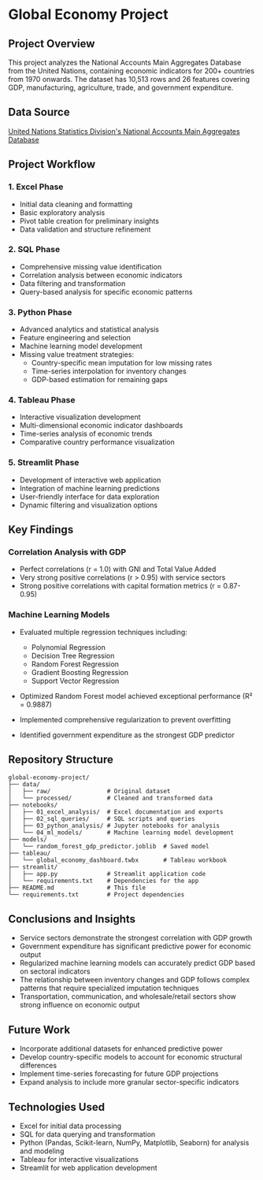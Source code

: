 # Global Economy Project

## Project Overview
This project analyzes the National Accounts Main Aggregates Database from the United Nations, containing economic indicators for 200+ countries from 1970 onwards. The dataset has 10,513 rows and 26 features covering GDP, manufacturing, agriculture, trade, and government expenditure.

## Data Source
[United Nations Statistics Division's National Accounts Main Aggregates Database](https://www.kaggle.com/datasets/prasad22/global-economy-indicators)

## Project Workflow

### 1. Excel Phase
- Initial data cleaning and formatting
- Basic exploratory analysis
- Pivot table creation for preliminary insights
- Data validation and structure refinement

### 2. SQL Phase
- Comprehensive missing value identification
- Correlation analysis between economic indicators
- Data filtering and transformation
- Query-based analysis for specific economic patterns

### 3. Python Phase
- Advanced analytics and statistical analysis
- Feature engineering and selection
- Machine learning model development
- Missing value treatment strategies:
  - Country-specific mean imputation for low missing rates
  - Time-series interpolation for inventory changes
  - GDP-based estimation for remaining gaps

### 4. Tableau Phase
- Interactive visualization development
- Multi-dimensional economic indicator dashboards
- Time-series analysis of economic trends
- Comparative country performance visualization

### 5. Streamlit Phase
- Development of interactive web application
- Integration of machine learning predictions
- User-friendly interface for data exploration
- Dynamic filtering and visualization options

## Key Findings

### Correlation Analysis with GDP
- Perfect correlations (r = 1.0) with GNI and Total Value Added
- Very strong positive correlations (r > 0.95) with service sectors
- Strong positive correlations with capital formation metrics (r = 0.87-0.95)

### Machine Learning Models
- Evaluated multiple regression techniques including:
  - Polynomial Regression
  - Decision Tree Regression
  - Random Forest Regression
  - Gradient Boosting Regression
  - Support Vector Regression

- Optimized Random Forest model achieved exceptional performance (R² = 0.9887)
- Implemented comprehensive regularization to prevent overfitting
- Identified government expenditure as the strongest GDP predictor

## Repository Structure
```
global-economy-project/
├── data/
│   ├── raw/                # Original dataset
│   └── processed/          # Cleaned and transformed data
├── notebooks/
│   ├── 01_excel_analysis/  # Excel documentation and exports
│   ├── 02_sql_queries/     # SQL scripts and queries
│   ├── 03_python_analysis/ # Jupyter notebooks for analysis
│   └── 04_ml_models/       # Machine learning model development
├── models/
│   └── random_forest_gdp_predictor.joblib  # Saved model
├── tableau/
│   └── global_economy_dashboard.twbx       # Tableau workbook
├── streamlit/
│   ├── app.py              # Streamlit application code
│   └── requirements.txt    # Dependencies for the app
├── README.md               # This file
└── requirements.txt        # Project dependencies
```

## Conclusions and Insights
- Service sectors demonstrate the strongest correlation with GDP growth
- Government expenditure has significant predictive power for economic output
- Regularized machine learning models can accurately predict GDP based on sectoral indicators
- The relationship between inventory changes and GDP follows complex patterns that require specialized imputation techniques
- Transportation, communication, and wholesale/retail sectors show strong influence on economic output

## Future Work
- Incorporate additional datasets for enhanced predictive power
- Develop country-specific models to account for economic structural differences
- Implement time-series forecasting for future GDP projections
- Expand analysis to include more granular sector-specific indicators

## Technologies Used
- Excel for initial data processing
- SQL for data querying and transformation
- Python (Pandas, Scikit-learn, NumPy, Matplotlib, Seaborn) for analysis and modeling
- Tableau for interactive visualizations
- Streamlit for web application development